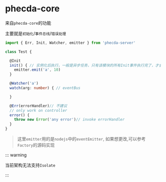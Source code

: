 # phecda-core
来自`phecda-core`的功能

主要就是`初始化`/`事件总线`/`错误处理`

```ts
import { Err, Init, Watcher, emitter } from 'phecda-server'

class Test {

  @Init
  init() { // 实例化后执行，一般是异步任务，只有该模块的所有Init事件执行完了，才会执行父模块(就是引入此模块的模块）的Init
    emitter.emit('a', 10)
  }

  @Watcher('a')
  watch(arg: number) { // eventBus

  }

  @Err(errorHandler)// 不建议
  // only work on controller
  error() {
    throw new Error('any error')// invoke errorHandler
  }
}
```


> 这里`emitter`用的是`nodejs`中的`eventEmitter`,
> 如果想更改,可以参考`Factory`的源码实现

::: warning

当前架构无法支持`Isolate`

:::